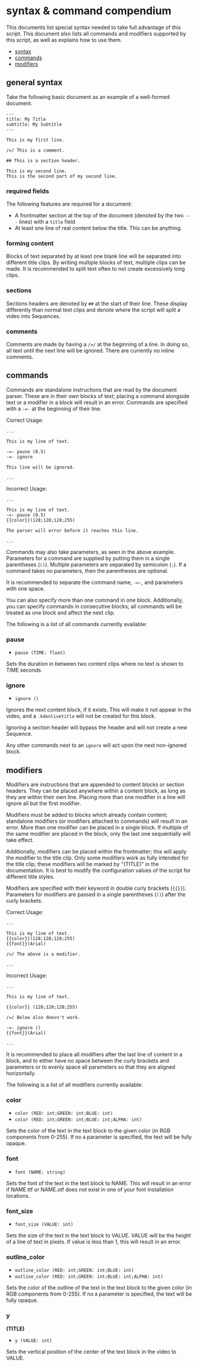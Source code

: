 # syntax & command compendium

This documents list special syntax needed to take full advantage of this script. This document also lists all commands and modifiers supported by this script, as well as explains how to use them.

- [syntax](#general-syntax)
- [commands](#commands)
- [modifiers](#modifiers)

## general syntax

Take the following basic document as an example of a well-formed document.

```
---
title: My Title
subtitle: My Subtitle
---

This is my first line.

/=/ This is a comment.

## This is a section header.

This is my second line.
This is the second part of my second line.
```

### required fields

The following features are required for a document:

- A frontmatter section at the top of the document (denoted by the two `---` lines) with a `title` field
- At least one line of real content below the title. This can be anything.

### forming content

Blocks of text separated by at least one blank line will be separated into different title clips. By writing multiple blocks of text, multiple clips can be made. It is recommended to split text often to not create excessively long clips.

### sections

Sections headers are denoted by `##` at the start of their line. These display differently than normal text clips and denote where the script will split a video into Sequences.

### comments

Comments are made by having a `/=/` at the beginning of a line. In doing so, all text until the next line will be ignored. There are currently no inline comments.



## commands

Commands are standalone instructions that are read by the document parser. These are in their own blocks of text; placing a command alongside text or a modifier in a block will result in an error. Commands are specified with a `-=-` at the beginning of their line.

Correct Usage:

```
...

This is my line of text.

-=- pause (0.5)
-=- ignore

This line will be ignored.

...
```

Incorrect Usage:

```
...

This is my line of text.
-=- pause (0.5)
{{color}}(128;128;128;255)

The parser will error before it reaches this line.

...
```

Commands may also take parameters, as seen in the above example. Parameters for a command are supplied by putting them in a single parentheses (`()`). Multiple parameters are separated by semicolon (`;`). If a command takes no parameters, then the parentheses are optional.

It is recommended to separate the command name, `-=-`, and parameters with one space.

You can also specify more than one command in one block. Additionally, you can specify commands in consecutive blocks; all commands will be treated as one block and affect the next clip.

The following is a list of all commands currently available:

### pause

- `pause (TIME: float)`

Sets the duration in between two content clips where no text is shown to TIME seconds.

### ignore

- `ignore ()`

Ignores the next content block, if it exists. This will make it not appear in the video, and a `.kdenlivetitle` will not be created for this block.

Ignoring a section header will bypass the header and will not create a new Sequence.

Any other commands next to an `ignore` will act upon the next non-ignored block.



## modifiers

Modifiers are instructions that are appended to content blocks or section headers. They can be placed anywhere within a content block, as long as they are within their own line. Placing more than one modifier in a line will ignore all but the first modifier. 

Modifiers must be added to blocks which already contain content; standalone modifiers (or modifiers attached to commands) will result in an error. More than one modifier can be placed in a single block. If multiple of the same modifier are placed in the block, only the last one sequentially will take effect.

Additionally, modifiers can be placed within the frontmatter; this will apply the modifier to the title clip. Only some modifiers work as fully intended for the title clip; these modifiers will be marked by "(TITLE)" in the documentation. It is best to modify the configuration values of the script for different title styles.

Modifiers are specified with their keyword in double curly brackets (`{{}}`). Parameters for modifiers are passed in a single parentheses (`()`) after the curly brackets.

Correct Usage:

```
...

This is my line of text.
{{color}}(128;128;128;255)
{{font}}(Arial)

/=/ The above is a modifier.

...
```

Incorrect Usage:

```
...

This is my line of text.

{{color}} (128;128;128;255)

/=/ Below also doesn't work.

-=- ignore ()
{{font}}(Arial)

...
```

It is recommended to place all modifiers after the last line of content in a block, and to either have no space between the curly brackets and parameters or to evenly space all parameters so that they are aligned horizontally.

The following is a list of all modifiers currently available:

### color

- `color (RED: int;GREEN: int;BLUE: int)`
- `color (RED: int;GREEN: int;BLUE: int;ALPHA: int)`

Sets the color of the text in the text block to the given color (in RGB components from 0-255). If no `A` parameter is specified, the text will be fully opaque.

### font

- `font (NAME: string)`

Sets the font of the text in the text block to NAME. This will result in an error if NAME.ttf or NAME.otf does not exist in one of your font installation locations.

### font_size

- `font_size (VALUE: int)`

Sets the size of the text in the text block to VALUE. VALUE will be the height of a line of text in pixels. If value is less than 1, this will result in an error.

### outline_color

- `outline_color (RED: int;GREEN: int;BLUE: int)`
- `outline_color (RED: int;GREEN: int;BLUE: int;ALPHA: int)`

Sets the color of the outline of the text in the text block to the given color (in RGB components from 0-255). If no `A` parameter is specified, the text will be fully opaque.

### y

**(TITLE)**

- `y (VALUE: int)`

Sets the vertical position of the center of the text block in the video to VALUE.
